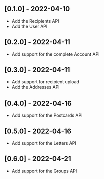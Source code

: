 ## [0.1.0] - 2022-04-10
- Add the Recipients API
- Add the User API

## [0.2.0] - 2022-04-11
- Add support for the complete Account API

## [0.3.0] - 2022-04-11
- Add support for recipient upload
- Add the Addresses API

## [0.4.0] - 2022-04-16
- Add support for the Postcards API

## [0.5.0] - 2022-04-16
- Add support for the Letters API

## [0.6.0] - 2022-04-21
- Add support for the Groups API
